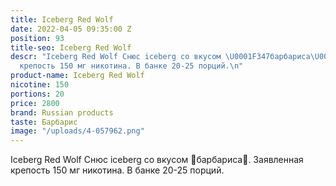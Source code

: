 ```yaml
---
title: Iceberg Red Wolf
date: 2022-04-05 09:35:00 Z
position: 93
title-seo: Iceberg Red Wolf
descr: "Iceberg Red Wolf Снюс iceberg со вкусом \U0001F347барбариса\U0001F347. Заявленная
  крепость 150 мг никотина. В банке 20-25 порций.\n"
product-name: Iceberg Red Wolf
nicotine: 150
portions: 20
price: 2800
brand: Russian products
taste: Барбарис
image: "/uploads/4-057962.png"
---
```


Iceberg Red Wolf Снюс iceberg со вкусом 🍇барбариса🍇. Заявленная крепость 150 мг никотина. В банке 20-25 порций.
